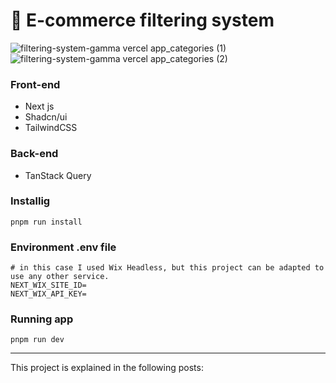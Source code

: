 # 🛒 E-commerce filtering system

![filtering-system-gamma vercel app_categories (1)](https://github.com/user-attachments/assets/d5801986-fa17-4a44-8b03-6f081d2d981d) 
![filtering-system-gamma vercel app_categories (2)](https://github.com/user-attachments/assets/7955d11f-6119-4a3d-abd7-3afdc93b749b)


### Front-end
* Next js
* Shadcn/ui
* TailwindCSS
 
### Back-end
* TanStack Query

### Installig

```
pnpm run install
```

### Environment .env file

```
# in this case I used Wix Headless, but this project can be adapted to use any other service.
NEXT_WIX_SITE_ID=
NEXT_WIX_API_KEY=
```


### Running app

```
pnpm run dev
```

<hr>

This project is explained in the following posts:

